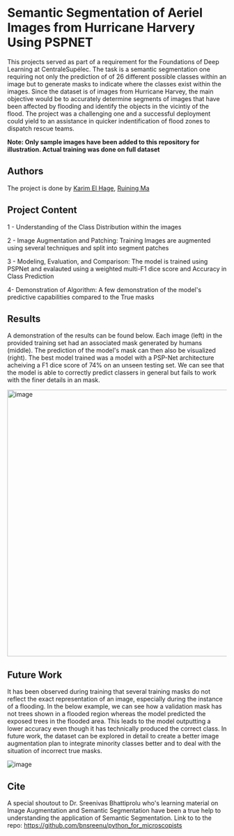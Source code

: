 # Semantic Segmentation of Aeriel Images from Hurricane Harvery Using PSPNET


This projects served as part of a requirement for the Foundations of Deep Learning at CentraleSupélec. The task is a semantic segmentation one requiring not only the prediction of of 26 different possible classes within an image but to generate masks to indicate where the classes exist within the images. Since the dataset is of images from Hurricane Harvey, the main objective would be to accurately determine segments of images that have been affected by flooding and identify the objects in the vicintiy of the flood. The project was a challenging one and a successful deployment could yield to an assistance in quicker indentification of flood zones to dispatch rescue teams. 

**Note: Only sample images have been added to this repository for illustration. Actual training was done on full dataset**

## Authors
The project is done by [Karim El Hage](https://github.com/karimelhage), [Ruining Ma](https://github.com/data-rk)


## Project Content
1 - Understanding of the Class Distribution within the images

2 - Image Augmentation and Patching: Training Images are augmented using several techniques and split into segment patches

3 - Modeling, Evaluation, and Comparison: The model is trained using PSPNet and evalauted using a weighted multi-F1 dice score and Accuracy in Class Prediction

4- Demonstration of Algorithm: A few demonstration of the model's predictive capabilities compared to the True masks

## Results
A demonstration of the results can be found below. Each image (left) in the provided training set had an associated mask generated by humans (middle). The prediction of the model's mask can then also be visualized (right). The best model trained was a model with a PSP-Net architecture acheiving a F1 dice score of 74% on an unseen testing set. We can see that the model is able to correctly predict classers in general but fails to work with the finer details in an mask.

<img width="612" alt="image" src="https://user-images.githubusercontent.com/127489117/232487518-7f7fac2d-f231-4d30-b4fb-a2616b80f945.png">

## Future Work

It has been observed during training that several training masks do not reflect the exact representation of an image, especially during the instance of a flooding. In the below example, we can see how a validation mask has not trees shown in a flooded region whereas the model predicted the exposed trees in the flooded area. This leads to the model outputting a lower accuracy even though it has technically produced the correct class. In future work, the dataset can be explored in detail to create a better image augmentation plan to integrate minority classes better and to deal with the situation of incorrect true masks.

![image](https://user-images.githubusercontent.com/127489117/234980347-81522b3b-86d2-4b81-b10a-036101a3935a.png)


## Cite
A special shoutout to Dr. Sreenivas Bhattiprolu who's learning material on Image Augmentation and Semantic Segmentation have been a true help to understanding the application of Semantic Segmentation. Link to to the repo: https://github.com/bnsreenu/python_for_microscopists

